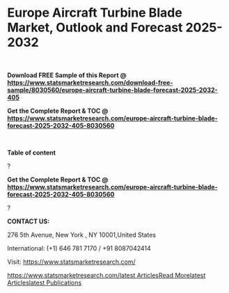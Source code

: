 <h1>Europe Aircraft Turbine Blade Market, Outlook and Forecast 2025-2032</h1><br/><p><strong>Download FREE Sample of this Report @ <a href="https://www.statsmarketresearch.com/download-free-sample/8030560/europe-aircraft-turbine-blade-forecast-2025-2032-405">https://www.statsmarketresearch.com/download-free-sample/8030560/europe-aircraft-turbine-blade-forecast-2025-2032-405</a></strong></p>
 
 
 
 <div><b>Get the Complete Report & TOC @ <a href="https://www.statsmarketresearch.com/europe-aircraft-turbine-blade-forecast-2025-2032-405-8030560">https://www.statsmarketresearch.com/europe-aircraft-turbine-blade-forecast-2025-2032-405-8030560</a></b></div>
 
 
 
 <p><br />
 
 <b>Table of content</b></p>
 
 
 
 <p>? </p>
 
 
 
 <div><b>Get the Complete Report & TOC @ <a href="https://www.statsmarketresearch.com/europe-aircraft-turbine-blade-forecast-2025-2032-405-8030560">https://www.statsmarketresearch.com/europe-aircraft-turbine-blade-forecast-2025-2032-405-8030560</a></b></div>
 
 
 
 <p>? </p>
 
 
 
 <p><b>CONTACT US:</b><br />
 
 276 5th Avenue, New York , NY 10001,United States<br />
 
 International: (+1) 646 781 7170 / +91 8087042414<br />
 
 Visit: <a href="https://www.statsmarketresearch.com/">https://www.statsmarketresearch.com/</a><br />
 
 <a href="https://gyeongbokgung.com">https://www.statsmarketresearch.com/</a><a href="https://hallyeomaritime.com">latest Articles</a><a href="https://jingwansa.com">Read More</a><a href="https://nguoiviet.jp/">latest Articles</a><a href="https://www.intelmarketresearch.com/">latest Publications</a></p>